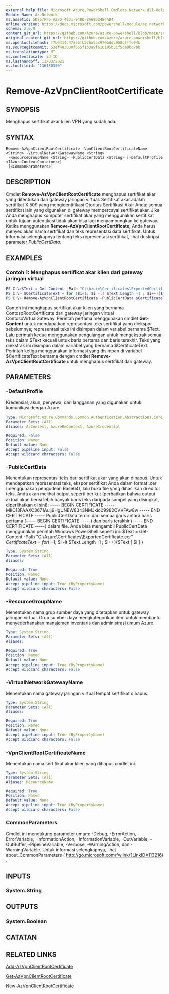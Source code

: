 ```yaml
---
external help file: Microsoft.Azure.PowerShell.Cmdlets.Network.dll-Help.xml
Module Name: Az.Network
ms.assetid: 5D857FF6-A27D-4031-948D-8A69D24B4AD4
online version: https://docs.microsoft.com/powershell/module/az.network/remove-azvpnclientrootcertificate
schema: 2.0.0
content_git_url: https://github.com/Azure/azure-powershell/blob/main/src/Network/Network/help/Remove-AzVpnClientRootCertificate.md
original_content_git_url: https://github.com/Azure/azure-powershell/blob/main/src/Network/Network/help/Remove-AzVpnClientRootCertificate.md
ms.openlocfilehash: f7b0414c47ae5fb57ba5ac970bddc958dfffe04b
ms.sourcegitcommit: 53ef403038f665f1b3a9f616185b31f5de9bd7bb
ms.translationtype: MT
ms.contentlocale: id-ID
ms.lasthandoff: 11/03/2021
ms.locfileid: "136180350"
---
```

# Remove-AzVpnClientRootCertificate

## SYNOPSIS
Menghapus sertifikat akar klien VPN yang sudah ada.

## SYNTAX

```
Remove-AzVpnClientRootCertificate -VpnClientRootCertificateName <String> -VirtualNetworkGatewayName <String>
 -ResourceGroupName <String> -PublicCertData <String> [-DefaultProfile <IAzureContextContainer>]
 [<CommonParameters>]
```

## DESCRIPTION
Cmdlet **Remove-AzVpnClientRootCertificate** menghapus sertifikat akar yang ditentukan dari gateway jaringan virtual.
Sertifikat akar adalah sertifikat X.509 yang mengidentifikasi Otoritas Sertifikasi Akar Anda: semua sertifikat lain yang digunakan di gateway mempercayai sertifikat akar.
Jika Anda menghapus komputer sertifikat akar yang menggunakan sertifikat untuk tujuan autentikasi tidak akan bisa lagi menyambungkan ke gateway.
Ketika menggunakan **Remove-AzVpnClientRootCertificate,** Anda harus menyediakan nama sertifikat dan teks representasi data sertifikat.
Untuk informasi selengkapnya tentang teks representasi sertifikat, lihat deskripsi parameter *PublicCertData.*

## EXAMPLES

### Contoh 1: Menghapus sertifikat akar klien dari gateway jaringan virtual
```powershell
PS C:\>$Text = Get-Content -Path "C:\Azure\Certificates\ExportedCertificate.cer"
PS C:\> $CertificateText = for ($i=1; $i -lt $Text.Length -1 ; $i++){$Text[$i]}
PS C:\> Remove-AzVpnClientRootCertificate -PublicCertData $CertificateText -ResourceGroupName "ContosoResourceGroup" -VirtualNetworkGatewayName "ContosoVirtualGateway" -VpnClientRootCertificateName "ContosoRootCertificate"
```

Contoh ini menghapus sertifikat akar klien yang bernama ContosoRootCertificate dari gateway jaringan virtual ContosoVirtualGateway.
Perintah pertama menggunakan cmdlet **Get-Content** untuk mendapatkan representasi teks sertifikat yang diekspor sebelumnya; representasi teks ini disimpan dalam variabel bernama $Text.
Lalu perintah kedua menggunakan pengulangan untuk mengekstrak semua teks dalam $Text kecuali untuk baris pertama dan baris terakhir.
Teks yang diekstrak ini disimpan dalam variabel yang bernama $CertificateText.
Perintah ketiga menggunakan informasi yang disimpan di variabel $CertificateText bersama dengan cmdlet **Remove-AzVpnClientRootCertificate** untuk menghapus sertifikat dari gateway.

## PARAMETERS

### -DefaultProfile
Kredensial, akun, penyewa, dan langganan yang digunakan untuk komunikasi dengan Azure.

```yaml
Type: Microsoft.Azure.Commands.Common.Authentication.Abstractions.Core.IAzureContextContainer
Parameter Sets: (All)
Aliases: AzContext, AzureRmContext, AzureCredential

Required: False
Position: Named
Default value: None
Accept pipeline input: False
Accept wildcard characters: False
```

### -PublicCertData
Menentukan representasi teks dari sertifikat akar yang akan dihapus.
Untuk mendapatkan representasi teks, ekspor sertifikat Anda dalam format .cer (menggunakan pengodean Base64), lalu buka file yang dihasilkan di editor teks.
Anda akan melihat output seperti berikut (perhatikan bahwa output aktual akan berisi lebih banyak baris teks daripada sampel yang disingkat, diperlihatkan di sini): ----- BEGIN CERTIFICATE ----- MIIC13FAAXC3671Auij9HgUNEW8343NMJklo09982CVVFAw8w ----- END CERTIFICATE ----- PublicCertData terdiri dari semua garis antara baris pertama (----- BEGIN CERTIFICATE -----) dan baris terakhir (----- END CERTIFICATE -----) dalam file.
Anda bisa mengambil PublicCertData menggunakan perintah Windows PowerShell seperti ini: $Text = Get-Content -Path "C:\Azure\Certificates\ExportedCertificate.cer" $CertificateText = for ($i=1; $i -lt $Text.Length -1 ; $i++){$Text \[ $i \] }

```yaml
Type: System.String
Parameter Sets: (All)
Aliases:

Required: True
Position: Named
Default value: None
Accept pipeline input: True (ByPropertyName)
Accept wildcard characters: False
```

### -ResourceGroupName
Menentukan nama grup sumber daya yang ditetapkan untuk gateway jaringan virtual.
Grup sumber daya mengkategorikan item untuk membantu menyederhanakan manajemen inventaris dan administrasi umum Azure.

```yaml
Type: System.String
Parameter Sets: (All)
Aliases:

Required: True
Position: Named
Default value: None
Accept pipeline input: True (ByPropertyName)
Accept wildcard characters: False
```

### -VirtualNetworkGatewayName
Menentukan nama gateway jaringan virtual tempat sertifikat dihapus.

```yaml
Type: System.String
Parameter Sets: (All)
Aliases:

Required: True
Position: Named
Default value: None
Accept pipeline input: True (ByPropertyName)
Accept wildcard characters: False
```

### -VpnClientRootCertificateName
Menentukan nama sertifikat akar klien yang dihapus cmdlet ini.

```yaml
Type: System.String
Parameter Sets: (All)
Aliases: ResourceName

Required: True
Position: Named
Default value: None
Accept pipeline input: True (ByPropertyName)
Accept wildcard characters: False
```

### CommonParameters
Cmdlet ini mendukung parameter umum: -Debug, -ErrorAction, -ErrorVariable, -InformationAction, -InformationVariable, -OutVariable, -OutBuffer, -PipelineVariable, -Verbose, -WarningAction, dan -WarningVariable. Untuk informasi selengkapnya, lihat about_CommonParameters ( http://go.microsoft.com/fwlink/?LinkID=113216) .

## INPUTS

### System.String

## OUTPUTS

### System.Boolean

## CATATAN

## RELATED LINKS

[Add-AzVpnClientRootCertificate](./Add-AzVpnClientRootCertificate.md)

[Get-AzVpnClientRootCertificate](./Get-AzVpnClientRootCertificate.md)

[New-AzVpnClientRootCertificate](./New-AzVpnClientRootCertificate.md)


